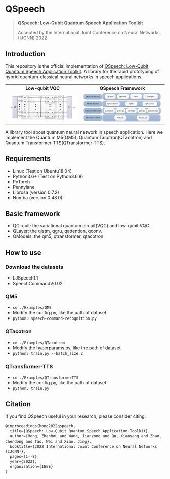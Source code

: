 # QSpeech

>**QSpeech: Low-Qubit Quantum Speech Application Toolkit**
>
>Accepted by the International Joint Conference on Neural Networks (IJCNN) 2022

## Introduction
This repository is the official implementation of [QSpeech: Low-Qubit Quantum Speech Application Toolkit](). A library for the rapid prototyping of hybrid quantum-classical neural networks in speech applications.

<table><tbody>
    <tr>
        <th>Low-qubit VQC</th>
        <th>QSpeech Framework</th>
    </tr>
    <tr>
        <td><div align=center><img src="https://github.com/zhenhouhong/QSpeech/blob/main/low-qubit-cricuit.png"></div></td>
        <td><div align=center><img src="https://github.com/zhenhouhong/QSpeech/blob/main/qspeech-framework.png"></div></td>
    </tr>
</table>

A library tool about quantum neural network in speech application. 
Here we implement the Quantum M5(QM5), Quantum Tacotron(QTacotron) and Quantum Transformer-TTS(QTransformer-TTS).


## Requirements
- Linux (Test on Ubuntu18.04)
- Python3.6+ (Test on Python3.6.8)
- PyTorch
- Pennylane
- Librosa (version 0.7.2)
- Numba (version 0.48.0)

## Basic framework
- QCircuit: the variational quantum circuit(VQC) and low-qubit VQC.
- QLayer: the qlstm, qgru, qattention, qconv.
- QModels: the qm5, qtransformer, qtacotron

## How to use

### Download the datasets
- LJSpeech1.1
- SpeechCommandV0.02

### QM5
- `cd ./Examples/QM5`
- Modify the config.py, like the path of dataset
- `python3 speech-command-recognition.py`

### QTacotron
- `cd ./Examples/QTacotron`
- Modify the hyperparams.py, like the path of dataset
- `python3 train.py --batch_size 2`

### QTransformer-TTS
- `cd ./Examples/QTransformerTTS`
- Modify the config.py, like the path of dataset
- `python3 train.py`

## Citation
If you find QSpeech useful in your research, please consider citing:

    @inproceedings{hong2022qspeech,
      title={QSpeech: Low-Qubit Quantum Speech Application Toolkit},
      author={Hong, Zhenhou and Wang, Jianzong and Qu, Xiaoyang and Zhao, Chendong and Tao, Wei and Xiao, Jing},
      booktitle={2022 International Joint Conference on Neural Networks (IJCNN)},
      pages={1--8},
      year={2022},
      organization={IEEE}
    }
